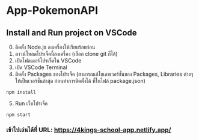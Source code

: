 # App-PokemonAPI
## Install and Run project on VSCode

0. ติดตั้ง Node.js ลงเครื่องให้เรียบร้อยก่อน
1. ดาวน์โหลดโปรเจ็คนี้ลงเครื่อง (เลือก clone git ก็ได้)
2. เปิดโฟลเดอร์โปรเจ็คใน VSCode
3. เปิด VSCode Terminal
4. ติดตั้ง Packages ของโปรเจ็ค (สามารถแก้ไขเลขเวอร์ชั่นของ Packages, Libraries ต่างๆ ให้เป็นเวอร์ชั่นล่าสุด ก่อนทำการติดตั้งได้ ที่ในไฟล์ package.json)
 ```
npm install
```
5. Run เว็บโปรเจ็ค

```
npm start
```
### เข้าไปเล่นได้ที่ URL: https://4kings-school-app.netlify.app/

